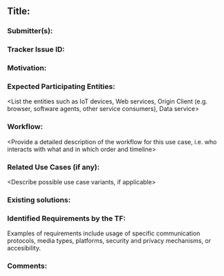 ## Title: <Pick a descriptive title>

### Submitter(s): 

<Put your name here>

### Tracker Issue ID:

<please leave blank>

### Motivation:

<Provide a description of the problem that is solved by the use case and a reason why this use case is important for the users>

### Expected Participating Entities:

<List the entities such as IoT devices, Web services, Origin Client (e.g. browser, software agents, other service consumers), Data service>

### Workflow:

<Provide a detailed description of the workflow for this use case, i.e. who interacts with what and in which order and timeline>

### Related Use Cases (if any):

<Describe possible use case variants, if applicable>

### Existing solutions:

<Provide links to relevant solutions to be considered if you know any>

### Identified Requirements by the TF:

<To be filled after use case submission>
  
Examples of requirements include usage of specific communication protocols, media types, platforms, security and privacy mechanisms, or accesibility.

### Comments:

<!-- **Acknowledgement:** This template was adapted from the [WoT IG Use Cases template](https://github.com/w3c/wot-usecases/blob/main/USE-CASES/use-case-template.md). -->

